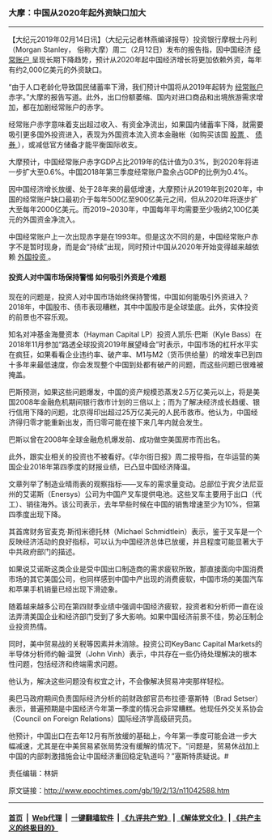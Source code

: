 ### 大摩：中国从2020年起外资缺口加大
------------------------

<p>
 【大纪元2019年02月14日讯】（大纪元记者林燕编译报导）投资银行摩根士丹利（Morgan Stanley， 俗称大摩）周二（2月12日）发布的报告指，因中国经济
 <a href="http://www.epochtimes.com/gb/tag/%E7%BB%8F%E5%B8%B8%E8%B4%A6%E6%88%B7.html">
  经常账户
 </a>
 呈现长期下降趋势，预计从2020年起中国经济增长将更加依赖外资，每年有约2,000亿美元的外资缺口。
</p>
<p>
 “由于人口老龄化导致国民储蓄率下滑，我们预计中国将从2019年起转为
 <a href="http://www.epochtimes.com/gb/tag/%E7%BB%8F%E5%B8%B8%E8%B4%A6%E6%88%B7.html">
  经常账户
 </a>
 赤字。”大摩的报告写道。此外，出口份额萎缩、国内对进口商品和出境旅游需求增加，都在加剧经常账户的赤字。
</p>
<p>
 经常账户赤字意味着支出超过收入、有资金净流出，如果国内储蓄率下降，就需要吸引更多国外投资进入，表现为外国资本流入资本金融帐（如购买该国
 <a href="http://www.epochtimes.com/gb/tag/%E8%82%A1%E7%A5%A8.html">
  股票
 </a>
 、
 <a href="http://www.epochtimes.com/gb/tag/%E5%80%BA%E5%88%B8.html">
  债券
 </a>
 ），或减低官方储备才能平衡国际收支。
</p>
<p>
 大摩预计，中国经常账户赤字GDP占比2019年的估计值为0.3%，到2020年将进一步扩大至0.6%。中国2018年第三季度经常账户盈余占GDP的比例为0.4%。
</p>
<p>
 因中国经济增长放缓、处于28年来的最低增速，大摩预计从2019年到2020年，中国的经常账户缺口最初介于每年500亿至900亿美元之间，但从2020年将逐步扩大至每年2000亿美元。而2019~2030年，中国每年平均需要至少吸纳2,100亿美元的外国资金净流入。
</p>
<p>
 中国经常账户上一次出现赤字是在1993年。但是这次不同的是，中国经常账户赤字不是暂时现身，而是会“持续”出现，同时预计中国从2020年开始变得越来越依赖
 <a href="http://www.epochtimes.com/gb/tag/%E5%A4%96%E5%9B%BD%E6%8A%95%E8%B5%84.html">
  外国投资
 </a>
 。
</p>
<h4>
 投资人对中国市场保持警惕 如何吸引外资是个难题
</h4>
<p>
 现在的问题是，投资人对中国市场始终保持警惕，中国如何能吸引外资进入？2018年，中国股市、债市表现糟糕，其中中国股市是全球垫底。此外，实体投资的前景也不容乐观。
</p>
<p>
 知名对冲基金海曼资本（Hayman Capital LP）投资人凯乐·巴斯（Kyle Bass）在2018年11月参加“路透全球投资2019年展望峰会”时表示，中国市场的杠杆水平实在疯狂，如果看看企业违约率、破产率、M1与M2（货币供给量）的增发率已到四十多年来最低速度，你会发现整个中国到处都有破产的问题，而这些问题已很难被掩盖。
</p>
<p>
 巴斯预测，如果这些问题爆发，中国的资产规模恐蒸发2.5万亿美元以上，将是美国2008年金融危机期间银行救市计划的三倍以上；而为了解决经济成长趋缓、银行信用下降的问题，北京得印出超过25万亿美元的人民币救市。他认为，中国经济得归零才能重新出发，而归零可能在接下来几年内就会发生。
</p>
<p>
 巴斯以曾在2008年全球金融危机爆发前、成功做空美国房市而出名。
</p>
<p>
 此外，跟实业相关的投资也不被看好。《华尔街日报》周二报导指，在华运营的美国企业2018年第四季度的财报业绩，已凸显中国经济降温。
</p>
<p>
 文章列举了制造业晴雨表的观察指标——叉车的需求量变动。总部位于宾夕法尼亚州的艾诺斯（Enersys）公司为中国产叉车提供电池。这些叉车主要用于出口（代工）、销往海外。该公司表示，去年早些时候在中国的销售增速至少为10%，但第四季度出现下降。
</p>
<p>
 其首席财务官麦克·斯彻米德托林（Michael Schmidtlein）表示，鉴于叉车是一个反映经济活动的良好指标，可以认为中国经济总体已放缓，并且程度可能显著大于中共政府部门的描述。
</p>
<p>
 如果说艾诺斯这类企业是受中国出口制造商的需求疲软所致，那直接面向中国消费市场的其它美国公司，也同样感到中国中产出现的消费疲软，中国市场的美国汽车和苹果手机销量已经出现下滑迹象。
</p>
<p>
 随着越来越多公司在第四财季业绩中强调中国经济疲软，投资者和分析师一直在设法弄清美国企业和经济部门受到了多大影响。如果中国经济前景不佳，势必压制企业投资热情。
</p>
<p>
 同时，美中贸易战的关税等因素并未消除。投资公司KeyBanc Capital Markets的半导体分析师约翰·温贺（John Vinh）表示，中共存在一些仍待处理解决的根本性问题，包括经济和终端需求问题。
</p>
<p>
 他认为，解决这些问题没有权宜之计，不会像解决贸易冲突那样轻松。
</p>
<p>
 奥巴马政府期间负责国际经济分析的前财政部官员布拉德·塞斯特（Brad Setser）表示，普遍预期是中国经济今年第一季度的情况会非常糟糕。他现任外交关系协会（Council on Foreign Relations）国际经济学高级研究员。
</p>
<p>
 他预计，中国出口在去年12月有所放缓的基础上，今年第一季度可能会进一步大幅减速，尤其是在中美贸易紧张局势没有缓解的情况下。“问题是，贸易休战加上中国的内部刺激措施会让中国经济重回稳定轨道吗？”塞斯特质疑说。#
</p>
<p>
 责任编辑：林妍
</p>

原文链接：http://www.epochtimes.com/gb/19/2/13/n11042588.htm


------------------------
#### [首页](https://github.com/gfw-breaker/banned-news/blob/master/README.md) &nbsp;|&nbsp; [Web代理](https://github.com/labour-camp/helloworld) &nbsp;|&nbsp; [一键翻墙软件](https://github.com/gfw-breaker/nogfw/blob/master/README.md) &nbsp;| [《九评共产党》](https://github.com/gfw-breaker/9ping.md/blob/master/README.md#九评之一评共产党是什么) | [《解体党文化》](https://github.com/gfw-breaker/jtdwh.md/blob/master/README.md) | [《共产主义的终极目的》](https://github.com/gfw-breaker/gczydzjmd.md/blob/master/README.md)

